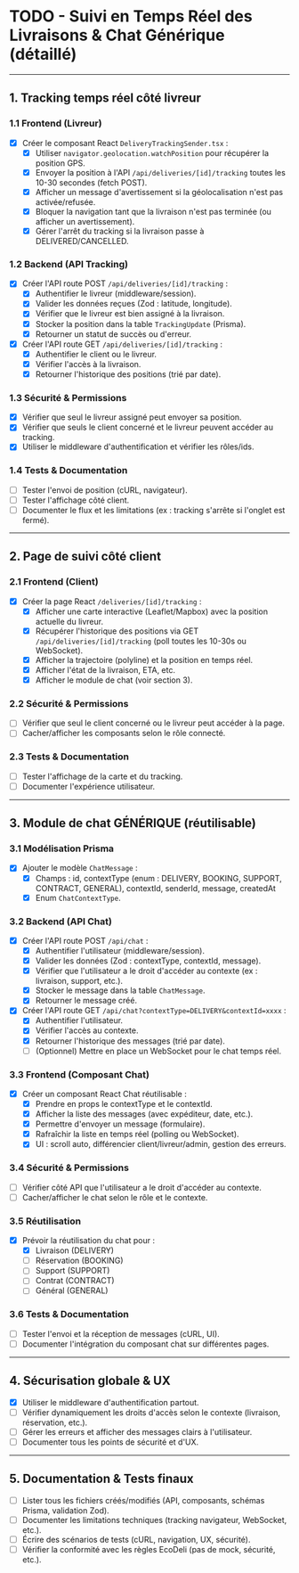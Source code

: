 # TODO - Suivi en Temps Réel des Livraisons & Chat Générique (détaillé)

---

## 1. Tracking temps réel côté livreur

### 1.1 Frontend (Livreur)
- [x] Créer le composant React `DeliveryTrackingSender.tsx` :
  - [x] Utiliser `navigator.geolocation.watchPosition` pour récupérer la position GPS.
  - [x] Envoyer la position à l'API `/api/deliveries/[id]/tracking` toutes les 10-30 secondes (fetch POST).
  - [x] Afficher un message d'avertissement si la géolocalisation n'est pas activée/refusée.
  - [x] Bloquer la navigation tant que la livraison n'est pas terminée (ou afficher un avertissement).
  - [x] Gérer l'arrêt du tracking si la livraison passe à DELIVERED/CANCELLED.

### 1.2 Backend (API Tracking)
- [x] Créer l'API route POST `/api/deliveries/[id]/tracking` :
  - [x] Authentifier le livreur (middleware/session).
  - [x] Valider les données reçues (Zod : latitude, longitude).
  - [x] Vérifier que le livreur est bien assigné à la livraison.
  - [x] Stocker la position dans la table `TrackingUpdate` (Prisma).
  - [x] Retourner un statut de succès ou d'erreur.
- [x] Créer l'API route GET `/api/deliveries/[id]/tracking` :
  - [x] Authentifier le client ou le livreur.
  - [x] Vérifier l'accès à la livraison.
  - [x] Retourner l'historique des positions (trié par date).

### 1.3 Sécurité & Permissions
- [x] Vérifier que seul le livreur assigné peut envoyer sa position.
- [x] Vérifier que seuls le client concerné et le livreur peuvent accéder au tracking.
- [x] Utiliser le middleware d'authentification et vérifier les rôles/ids.

### 1.4 Tests & Documentation
- [ ] Tester l'envoi de position (cURL, navigateur).
- [ ] Tester l'affichage côté client.
- [ ] Documenter le flux et les limitations (ex : tracking s'arrête si l'onglet est fermé).

---

## 2. Page de suivi côté client

### 2.1 Frontend (Client)
- [x] Créer la page React `/deliveries/[id]/tracking` :
  - [x] Afficher une carte interactive (Leaflet/Mapbox) avec la position actuelle du livreur.
  - [x] Récupérer l'historique des positions via GET `/api/deliveries/[id]/tracking` (poll toutes les 10-30s ou WebSocket).
  - [x] Afficher la trajectoire (polyline) et la position en temps réel.
  - [x] Afficher l'état de la livraison, ETA, etc.
  - [x] Afficher le module de chat (voir section 3).

### 2.2 Sécurité & Permissions
- [ ] Vérifier que seul le client concerné ou le livreur peut accéder à la page.
- [ ] Cacher/afficher les composants selon le rôle connecté.

### 2.3 Tests & Documentation
- [ ] Tester l'affichage de la carte et du tracking.
- [ ] Documenter l'expérience utilisateur.

---

## 3. Module de chat GÉNÉRIQUE (réutilisable)

### 3.1 Modélisation Prisma
- [x] Ajouter le modèle `ChatMessage` :
  - [x] Champs : id, contextType (enum : DELIVERY, BOOKING, SUPPORT, CONTRACT, GENERAL), contextId, senderId, message, createdAt
  - [x] Enum `ChatContextType`.

### 3.2 Backend (API Chat)
- [x] Créer l'API route POST `/api/chat` :
  - [x] Authentifier l'utilisateur (middleware/session).
  - [x] Valider les données (Zod : contextType, contextId, message).
  - [x] Vérifier que l'utilisateur a le droit d'accéder au contexte (ex : livraison, support, etc.).
  - [x] Stocker le message dans la table `ChatMessage`.
  - [x] Retourner le message créé.
- [x] Créer l'API route GET `/api/chat?contextType=DELIVERY&contextId=xxxx` :
  - [x] Authentifier l'utilisateur.
  - [x] Vérifier l'accès au contexte.
  - [x] Retourner l'historique des messages (trié par date).
  - [ ] (Optionnel) Mettre en place un WebSocket pour le chat temps réel.

### 3.3 Frontend (Composant Chat)
- [x] Créer un composant React Chat réutilisable :
  - [x] Prendre en props le contextType et le contextId.
  - [x] Afficher la liste des messages (avec expéditeur, date, etc.).
  - [x] Permettre d'envoyer un message (formulaire).
  - [x] Rafraîchir la liste en temps réel (polling ou WebSocket).
  - [x] UI : scroll auto, différencier client/livreur/admin, gestion des erreurs.

### 3.4 Sécurité & Permissions
- [ ] Vérifier côté API que l'utilisateur a le droit d'accéder au contexte.
- [ ] Cacher/afficher le chat selon le rôle et le contexte.

### 3.5 Réutilisation
- [x] Prévoir la réutilisation du chat pour :
  - [x] Livraison (DELIVERY)
  - [ ] Réservation (BOOKING)
  - [ ] Support (SUPPORT)
  - [ ] Contrat (CONTRACT)
  - [ ] Général (GENERAL)

### 3.6 Tests & Documentation
- [ ] Tester l'envoi et la réception de messages (cURL, UI).
- [ ] Documenter l'intégration du composant chat sur différentes pages.

---

## 4. Sécurisation globale & UX
- [x] Utiliser le middleware d'authentification partout.
- [ ] Vérifier dynamiquement les droits d'accès selon le contexte (livraison, réservation, etc.).
- [ ] Gérer les erreurs et afficher des messages clairs à l'utilisateur.
- [ ] Documenter tous les points de sécurité et d'UX.

---

## 5. Documentation & Tests finaux
- [ ] Lister tous les fichiers créés/modifiés (API, composants, schémas Prisma, validation Zod).
- [ ] Documenter les limitations techniques (tracking navigateur, WebSocket, etc.).
- [ ] Écrire des scénarios de tests (cURL, navigation, UX, sécurité).
- [ ] Vérifier la conformité avec les règles EcoDeli (pas de mock, sécurité, etc.). 